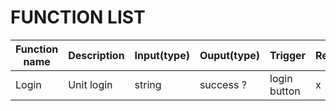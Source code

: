# FUNCTION LIST

<!-- TODO: discussion between frontend and backend -->
 | Function name | Description | Input(type) | Ouput(type) | Trigger      | Remark |
 | ------------- | ----------- | ----------- | ----------- | ------------ | ------ |
 | Login         | Unit login  | string      | success ?   | login button | x      |